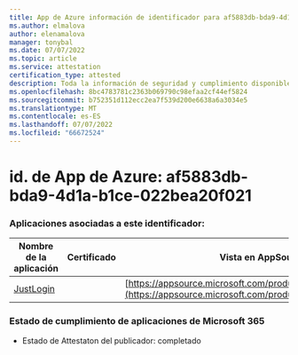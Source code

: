 ```yaml
---
title: App de Azure información de identificador para af5883db-bda9-4d1a-b1ce-022bea20f021
ms.author: elmalova
author: elenamalova
manager: tonybal
ms.date: 07/07/2022
ms.topic: article
ms.service: attestation
certification_type: attested
description: Toda la información de seguridad y cumplimiento disponible para af5883db-bda9-4d1a-b1ce-022bea20f021.
ms.openlocfilehash: 8bc4783781c2363b069790c98efaa2cf44ef5824
ms.sourcegitcommit: b752351d112ecc2ea7f539d200e6638a6a3034e5
ms.translationtype: MT
ms.contentlocale: es-ES
ms.lasthandoff: 07/07/2022
ms.locfileid: "66672524"
---
```

# <a name="azure-app-id-af5883db-bda9-4d1a-b1ce-022bea20f021"></a>id. de App de Azure: af5883db-bda9-4d1a-b1ce-022bea20f021


### <a name="apps-associated-with-this-id"></a>Aplicaciones asociadas a este identificador:
| **Nombre de la aplicación** | **Certificado** | **Vista en AppSource** |
|--------------|---------------|-----------------------|
| [JustLogin](../forward/WA200004314.md) |  | [https://appsource.microsoft.com/product/office/WA200004314](https://appsource.microsoft.com/product/office/WA200004314) |

### <a name="microsoft-365-app-compliance-status"></a>Estado de cumplimiento de aplicaciones de Microsoft 365
- Estado de Attestaton del publicador: completado

